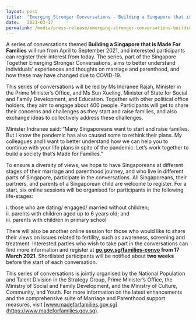 ```yaml
---
layout: post
title:  "Emerging Stronger Conversations - Building a Singapore that is Made For Families"
date:   2021-03-17
permalink: /media/press-release/emerging-stronger-conversations-building-a-singapore-that-is-made-for-families/
---
```




A series of conversations themed **Building a Singapore that is Made For Families** will run from April to September 2021, and interested participants can register their interest from today. The series, part of the Singapore Together Emerging Stronger Conversations, aims to better understand individuals’ experiences and thoughts on marriage and parenthood, and how these may have changed due to COVID-19. 

This series of conversations will be led by Ms Indranee Rajah, Minister in the Prime Minister’s Office, and Ms Sun Xueling, Minister of State for Social and Family Development, and Education. Together with other political office holders, they aim to engage about 400 people. Participants will get to share their concerns and challenges as they start and raise families, and also exchange ideas to collectively address these challenges.

Minister Indranee said: “Many Singaporeans want to start and raise families. But I know the pandemic has also caused some to rethink their plans. My colleagues and I want to better understand how we can help you to continue with your life plans in spite of the pandemic. Let’s work together to build a society that’s Made for Families.”

To ensure a diversity of views, we hope to have Singaporeans at different stages of their marriage and parenthood journey, and who live in different parts of Singapore, participate in the conversations. All Singaporeans, their partners, and parents of a Singaporean child are welcome to register. For a start, six online sessions will be organised for participants in the following life-stages: 

i.	  those who are dating/ engaged/ married without children;  
ii.	  parents with children aged up to 6 years old; and   
iii.	  parents with children in primary school    

There will also be another online session for those who would like to share their views on issues related to fertility, such as awareness, screening and treatment. Interested parties who wish to take part in the conversations can find more information and register at **[go.gov.sg/families-convo](https://go.gov.sg/families-convo) from 17 March 2021**. Shortlisted participants will be notified about **two weeks** before the start of each conversation.

This series of conversations is jointly organised by the National Population and Talent Division in the Strategy Group, Prime Minister’s Office, the Ministry of Social and Family Development, and the Ministry of Culture, Community, and Youth. For more information on the latest enhancements and the comprehensive suite of Marriage and Parenthood support measures, visit [www.madeforfamilies.gov.sg](https://www.madeforfamilies.gov.sg).

